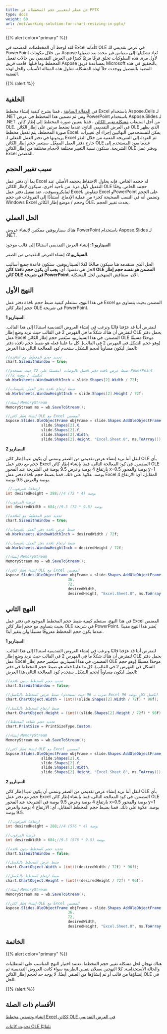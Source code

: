 ```yaml
---
title: حل عملي لتغيير حجم المخططات في PPTX
type: docs
weight: 60
url: /net/working-solution-for-chart-resizing-in-pptx/
---
```


{{% alert color="primary" %}} 

لقد لوحظ أن المخططات المضمنة في Excel كأمانة OLE في عرض تقديمي للـ PowerPoint من خلال مكونات Aspose تُعاد تشكيلها إلى مقياس غير محدد بعد تفعيلها لأول مرة. هذه السلوكيات تخلق فرقًا مرئيًا كبيرًا في العرض التقديمي بين حالات تفعيل المخطط وما قبلها. قامت فريق Aspose بمساعدة فريق Microsoft بالتحقيق في هذه القضية بالتفصيل ووجدت حلاً لهذه المشكلة. تتناول هذه المقالة الأسباب والحل لهذه القضية. 

{{% /alert %}} 
## **الخلفية**
في [المقالة السابقة](/slides/net/creating-excel-chart-and-embedding-it-in-presentation-as-ole-object/) ، قمنا بشرح كيفية إنشاء مخطط Excel باستخدام Aspose.Cells لـ .NET ومن ثم تضمين هذا المخطط في عرض PowerPoint باستخدام Aspose.Slides لـ .NET. من أجل استيعاب [مشكلة تغيير الكائن](/slides/net/updating-ole-objects-automatically-using-ms-powerpoint-add-in/) ، قمنا بتعيين صورة المخطط إلى إطار كائن OLE. في العرض التقديمي الناتج، عندما نضغط مرتين على إطار الكائن OLE الذي يظهر صورة المخطط، يتم تفعيل مخطط Excel. يمكن للمستخدمين النهائيين إجراء أي تغييرات يريدونها في دفتر العمل الفعلي لـ Excel ثم العودة إلى الشريحة المعنية من خلال النقر خارج دفتر العمل المفعّل. سيتغير حجم إطار الكائن OLE عندما يعود المستخدم إلى الشريحة. ستكون نسبة التغيير مختلفة لأحجام مختلفة من إطار الكائن OLE ودفتر عمل Excel المضمن. 
## **سبب تغيير الحجم**
بما أن دفتر عمل Excel له حجمه الخاص، فإنه يحاول الاحتفاظ بحجمه الأصلي عند التفعيل لأول مرة. من ناحية أخرى، سيكون لإطار الكائن OLE حجمه الخاص. وفقًا لمايكروسوفت، عند تفعيل دفتر عمل Excel، تتفاوض Excel وPowerPoint على الحجم وتضمن أنه في النسب الصحيحة كجزء من عملية الإدماج. استنادًا إلى الفروقات في حجم Windows Excel وحجم / موضع إطار الكائن OLE، يحدث تغيير الحجم. 
## **الحل العملي**
هناك سيناريوهين ممكنين لإنشاء عروض PowerPoint باستخدام Aspose.Slides لـ .NET. 

**السيناريو 1:** إنشاء العرض التقديمي استنادًا إلى قالب موجود 

**السيناريو 2:** إنشاء العرض التقديمي من الصفر. 

الحل الذي سنقدمه هنا سيكون صالحًا لكلا السيناريوهين. ستكون قاعدة جميع أساليب الحل هي نفسها. أي: **يجب أن يكون حجم نافذة كائن OLE المضمن هو نفسه حجم إطار كائن OLE** **في شريحة PowerPoint**. الآن، سنناقش المنهجين لحل المشكلة. 
## **النهج الأول**
في هذا النهج، سنتعلم كيفية ضبط حجم نافذة دفتر عمل Excel المضمن بحيث يتساوى مع حجم إطار كائن OLE في شريحة PowerPoint. 

**السيناريو 1** 

لنفترض أننا قد عرّفنا قالبًا ونرغب في إنشاء العروض التقديمية استنادًا إلى هذا القالب. لنفترض أن هناك شكلًا ما في الفهرس 2 في القالب حيث نريد وضع إطار OLE يحمل دفتر عمل Excel المضمن. في هذا السيناريو، سيُعتبر حجم إطار الكائن OLE موحدًا مسبقًا (وهو حجم الشكل في الفهرس 2 في القالب). كل ما علينا فعله هو ضبط حجم نافذة دفتر العمل ليكون مساوياً لحجم الشكل. ستخدم كود المعالجة التالي هذا الغرض: 

```c#
//تحديد حجم المخطط مع النافذة 
chart.SizeWithWindow = true;

//ضبط عرض نافذة دفتر العمل بالبوصات (مقسمًا على 72 حيث تستخدم PowerPoint 
//72 بكسل / بوصة)
wb.Worksheets.WindowWidthInch = slide.Shapes[2].Width / 72f;

//ضبط ارتفاع نافذة دفتر العمل بالبوصات
wb.Worksheets.WindowHeightInch = slide.Shapes[2].Height / 72f;

//إنشاء MemoryStream
MemoryStream ms = wb.SaveToStream();

//إنشاء إطار كائن OLE مع Excel المضمن
Aspose.Slides.OleObjectFrame objFrame = slide.Shapes.AddOleObjectFrame(
				slide.Shapes[2].X,
				slide.Shapes[2].Y,
				slide.Shapes[2].Width,
				slide.Shapes[2].Height, "Excel.Sheet.8", ms.ToArray());
```

**السيناريو 2** 

لنقل أننا نريد إنشاء عرض تقديمي من الصفر ونتمنى أن يكون لدينا إطار كائن OLE بأي حجم مع دفتر عمل Excel المضمن. في كود المعالجة التالي، قمنا بإنشاء إطار كائن OLE بارتفاع 4 بوصة وعرض 9.5 بوصة في الشريحة عند المحور x=0.5 بوصة والمحور y=1 بوصة. علاوة على ذلك، قمنا بضبط حجم نافذة دفتر عمل Excel المقابل، أي: الارتفاع 4 بوصة والعرض 9.5 بوصة. 

```c#
 //ارتفاعنا المرغوب
int desiredHeight = 288;//4 بوصة (4 * 72)

//عرضنا المرغوب
int desiredWidth = 684;//9.5 بوصة (9.5 * 72)

//تحديد حجم المخطط مع النافذة
chart.SizeWithWindow = true;

//ضبط عرض نافذة دفتر العمل بالبوصات
wb.Worksheets.WindowWidthInch = desiredWidth / 72f;

//ضبط ارتفاع نافذة دفتر العمل بالبوصات
wb.Worksheets.WindowHeightInch = desiredHeight / 72f;

//إنشاء MemoryStream
MemoryStream ms = wb.SaveToStream();

//إنشاء إطار كائن OLE مع Excel المضمن
Aspose.Slides.OleObjectFrame objFrame = slide.Shapes.AddOleObjectFrame(
							36,
							72,
							desiredWidth,
							desiredHeight, "Excel.Sheet.8", ms.ToArray());
```



## **النهج الثاني**
في هذا النهج، سنتعلم كيفية ضبط حجم المخطط الموجود في دفتر عمل Excel المضمن بحيث يتساوى مع حجم إطار كائن OLE في شريحة PowerPoint. يُعتبر هذا النهج مفيدًا عندما يكون حجم المخطط معروفًا مسبقًا ولن يتغير أبدًا. 

**السيناريو 1** 

لنفترض أننا قد عرّفنا قالبًا ونرغب في إنشاء العروض التقديمية استنادًا إلى هذا القالب. لنفترض أن هناك شكلًا ما في الفهرس 2 في القالب حيث نريد وضع إطار OLE يحمل دفتر عمل Excel المضمن. في هذا السيناريو، سيُعتبر حجم إطار OLE موحدًا مسبقًا (وهو حجم الشكل في الفهرس 2 في القالب). كل ما علينا فعله هو ضبط حجم المخطط في دفتر العمل ليكون مساوياً لحجم الشكل. ستخدم كود المعالجة التالي هذا الغرض: 

```c#
//تحديد حجم المخطط بدون نافذة 
chart.SizeWithWindow = false;

//ضبط عرض المخطط بالبكسل (ضرب بـ 96 حيث تستخدم Excel 96 بكسل لكل بوصة)    
chart.ChartObject.Width = (int)((slide.Shapes[2].Width / 72f) * 96f);

//ضبط ارتفاع المخطط بالبكسل
chart.ChartObject.Height = (int)((slide.Shapes[2].Height / 72f) * 96f);

//تحديد حجم طباعة المخطط
chart.PrintSize = PrintSizeType.Custom;

//إنشاء MemoryStream
MemoryStream ms = wb.SaveToStream();

//إنشاء إطار كائن OLE مع Excel المضمن
Aspose.Slides.OleObjectFrame objFrame = slide.Shapes.AddOleObjectFrame(
				slide.Shapes[2].X,
				slide.Shapes[2].Y,
				slide.Shapes[2].Width,
				slide.Shapes[2].Height, "Excel.Sheet.8", ms.ToArray());

```




**السيناريو 2** 

لنقل أننا نريد إنشاء عرض تقديمي من الصفر ونتمنى أن يكون لدينا إطار كائن OLE بأي حجم مع دفتر عمل Excel المضمن. في كود المعالجة التالي، قمنا بإنشاء إطار كائن OLE بارتفاع 4 بوصة وعرض 9.5 بوصة في الشريحة عند المحور x=0.5 بوصة والمحور y=1 بوصة. علاوة على ذلك، قمنا بضبط حجم المخطط المقابل، أي: الارتفاع 4 بوصة والعرض 9.5 بوصة. 

```c#
 //ارتفاعنا المرغوب
int desiredHeight = 288;//4 بوصة (4 * 576)

//عرضنا المرغوب
int desiredWidth = 684;//9.5 بوصة (9.5 * 576)

//تحديد حجم المخطط بدون نافذة 
chart.SizeWithWindow = false;

//ضبط عرض المخطط بالبكسل    
chart.ChartObject.Width = (int)((desiredWidth / 72f) * 96f);

//ضبط ارتفاع المخطط بالبكسل    
chart.ChartObject.Height = (int)((desiredHeight / 72f) * 96f);

//إنشاء MemoryStream
MemoryStream ms = wb.SaveToStream();

//إنشاء إطار كائن OLE مع Excel المضمن
Aspose.Slides.OleObjectFrame objFrame = slide.Shapes.AddOleObjectFrame(
							36,
							72,
							desiredWidth,
							desiredHeight, "Excel.Sheet.8", ms.ToArray());
```


## **الخاتمة**
{{% alert color="primary" %}} 

هناك نهجان لحل مشكلة تغيير حجم المخطط. تعتمد اختيار النهج المناسب على المتطلبات والحالة الاستخدامية. كلا النهجين يعملان بنفس الطريقة سواء كانت العروض التقديمية تم إنشاؤها من قالب أو تم إنشاؤها من الصفر. أيضًا، لا يوجد حد لحجم إطار الكائن OLE في الحل. 

{{% /alert %}} 
## **الأقسام ذات الصلة**
[إنشاء وتضمين مخطط Excel ككائن OLE في العرض التقديمي](/slides/net/creating-excel-chart-and-embedding-it-in-presentation-as-ole-object/)

[تحديث كائنات OLE تلقائيًا](/slides/net/updating-ole-objects-automatically-using-ms-powerpoint-add-in/)